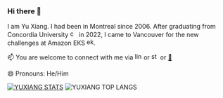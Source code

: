### Hi there 👋

I am Yu Xiang. I had been in Montreal since 2006. After graduating from Concordia University [<img src="https://img-c.udemycdn.com/organization_favicon/32x32/87862_2e0f_4.png" alt="concordia" width="16px" />](https://www.concordia.ca/) in 2022, I came to Vancouver for the new challenges at Amazon EKS [<img src="https://d1.awsstatic.com/logos/Services/Containers/new_product_eks.ad8292f87de4d00212a35991a31fe1392db85a9e.png" alt="eks" width="16px" />](https://aws.amazon.com/eks/). 

📫 You are welcome to connect with me via [<img src="https://static-exp1.licdn.com/sc/h/al2o9zrvru7aqj8e1x2rzsrca" alt="linkedin" width="16px" />](https://www.linkedin.com/in/yuxiang-zhang) or [<img src="https://store.steampowered.com/favicon.ico" alt="steam" width="16px" />](https://steamcommunity.com/profiles/76561198095475842) or  [📧](mailto:yxz.get@gmail.com)

😄 Pronouns: He/Him

[![YUXIANG STATS](https://github-readme-stats.vercel.app/api?username=yuxiang-zhang&show_icons=true&theme=moltack&layout=compact)](https://github.com/anuraghazra/github-readme-stats) ![YUXIANG TOP LANGS](https://github-readme-stats.vercel.app/api/top-langs/?username=yuxiang-zhang&show_icons=true&theme=moltack)
